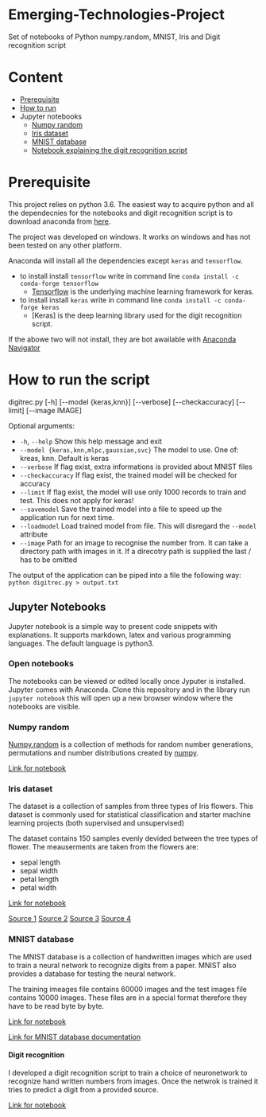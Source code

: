 # Emerging-Technologies-Project
Set of notebooks of Python numpy.random, MNIST, Iris and Digit recognition script

# Content
* [Prerequisite](#Prerequisite)
* [How to run](#How-to-run-the-script)
* Jupyter notebooks
  * [Numpy random](#Numpy-random)
  * [Iris dataset](#Iris-dataset)
  * [MNIST database](#MNIST-database)
  * [Notebook explaining the digit recognition script](#Digit-recognition)
# Prerequisite
This project relies on python 3.6. The easiest way to acquire python and all the dependecnies for the notebooks and digit recognition script is to download anaconda from [here](https://www.anaconda.com/download/).

The project was developed on windows. It works on windows and has not been tested on any other platform.

Anaconda will install all the dependencies except `keras` and `tensorflow`.
* to install install `tensorflow` write in command line ```conda install -c conda-forge tensorflow```
    * [Tensorflow](https://www.tensorflow.org/) is the underlying machine learning framework for keras.
* to install install `keras` write in command line ```conda install -c conda-forge keras ```
    * [Keras] is the deep learning library used for the digit recognition script.  

If the abowe two will not install, they are bot awailable with [Anaconda Navigator](https://anaconda.org/anaconda/anaconda-navigator) 
# How to run the script
digitrec.py [-h] [--model {keras,knn}] [--verbose]
                           [--checkaccuracy] [--limit] [--image IMAGE]

Optional arguments:
*  ```-h```, ```--help```    Show this help message and exit
*  ```--model {keras,knn,mlpc,gaussian,svc}``` The model to use. One of: kreas, knn. Default is keras
*  ```--verbose```           If flag exist, extra informations is provided about MNIST files
*  ```--checkaccuracy```     If flag exist, the trained model will be checked for accuracy
*  ```--limit```             If flag exist, the model will use only 1000 records to train and test. This does not apply for keras!
*  ```--savemodel```         Save the trained model into a file to speed up the application run for next time.
*  ```--loadmodel```         Load trained model from file. This will disregard the `--model` attribute
*  ```--image```             Path for an image to recognise the number from. It can take a directory path with images in it. If a direcotry path is supplied the last / has to be omitted

The output of the application can be piped into a file the following way:
```python digitrec.py > output.txt```

## Jupyter Notebooks
Jupyter notebook is a simple way to present code snippets with explanations. It supports markdown, latex and various programming languages. The default language is python3.
### Open notebooks
The notebooks can be viewed or edited locally once Jyputer is installed. Jupyter comes with Anaconda.
Clone this repository and in the library run ```jupyter notebook``` this will open up a new browser window where the notebooks are visible. 

### Numpy random
[Numpy.random](https://docs.scipy.org/doc/numpy-1.15.1/reference/routines.random.html) is a collection of methods for random number generations, permutations and number distributions created by [numpy](http://www.numpy.org/). 

[Link for notebook](/notebooks/Nnumpy-random.ipynb)
### Iris dataset
The dataset is a collection of samples from three types of Iris flowers. This dataset is commonly used for statistical classification and starter machine learning projects (both supervised and unsupervised)

The dataset contains 150 samples evenly devided between the tree types of flower. The meauserments are taken from the flowers are:
* sepal length
* sepal width
* petal length
* petal width

[Link for notebook](/notebooks/iris-datatset.ipynb)

[Source 1](https://en.wikipedia.org/wiki/Iris_flower_data_set)
[Source 2](https://archive.ics.uci.edu/ml/datasets/iris)
[Source 3](https://github.com/ianmcloughlin/jupyter-teaching-notebooks/blob/master/pandas-with-iris.ipynb)
[Source 4](https://www.ritchieng.com/machine-learning-iris-dataset/)

### MNIST database
The MNIST database is a collection of handwritten images which are used to train a neural network to recognize digits from a paper. MNIST also provides a database for testing the neural network.

The training imeages file contains 60000 images and the test images file contains 10000 images. These files are in a special format therefore they have to be read byte by byte.

[Link for notebook](/notebooks/mnist-dataset.ipynb)

[Link for MNIST database documentation](http://yann.lecun.com/exdb/mnist/)
#### Digit recognition
I developed a digit recognition script to  train a choice of neuronetwork to recognize hand written numbers from images. Once the netwrok is trained it tries to predict a digit from a provided source.

[Link for notebook](/notebooks/digit-recognition.ipynb)